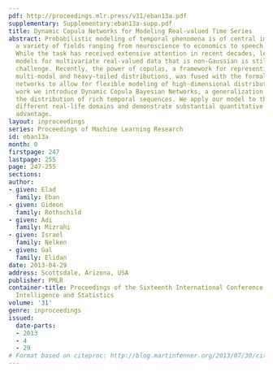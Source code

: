 ```yaml
---
pdf: http://proceedings.mlr.press/v31/eban13a.pdf
supplementary: Supplementary:eban13a-supp.pdf
title: Dynamic Copula Networks for Modeling Real-valued Time Series
abstract: Probabilistic modeling of temporal phenomena is of central importance in
  a variety of fields ranging from neuroscience to economics to speech recognition.
  While the task has received extensive attention in recent decades, learning temporal
  models for multivariate real-valued data that is non-Gaussian is still a formidable
  challenge. Recently, the power of copulas, a framework for representing complex
  multi-modal and heavy-tailed distributions, was fused with the formalism of Bayesian
  networks to allow for flexible modeling of high-dimensional distributions. In this
  work we introduce Dynamic Copula Bayesian Networks, a generalization aimed at capturing
  the distribution of rich temporal sequences. We apply our model to three markedly
  different real-life domains and demonstrate substantial quantitative and qualitative
  advantage.
layout: inproceedings
series: Proceedings of Machine Learning Research
id: eban13a
month: 0
firstpage: 247
lastpage: 255
page: 247-255
sections: 
author:
- given: Elad
  family: Eban
- given: Gideon
  family: Rothschild
- given: Adi
  family: Mizrahi
- given: Israel
  family: Nelken
- given: Gal
  family: Elidan
date: 2013-04-29
address: Scottsdale, Arizona, USA
publisher: PMLR
container-title: Proceedings of the Sixteenth International Conference on Artificial
  Intelligence and Statistics
volume: '31'
genre: inproceedings
issued:
  date-parts:
  - 2013
  - 4
  - 29
# Format based on citeproc: http://blog.martinfenner.org/2013/07/30/citeproc-yaml-for-bibliographies/
---
```

